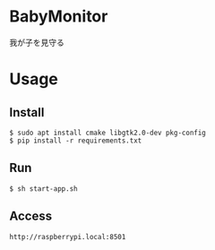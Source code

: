 # BabyMonitor
我が子を見守る

# Usage
## Install
```
$ sudo apt install cmake libgtk2.0-dev pkg-config
$ pip install -r requirements.txt
```

## Run
```
$ sh start-app.sh
```

## Access
`http://raspberrypi.local:8501`